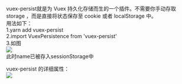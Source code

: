 vuex-persist就是为 Vuex 持久化存储而生的一个插件。不需要你手动存取 storage ，而是直接将状态保存至 cookie 或者 localStorage 中。  
用法如下：  
1.yarn add vuex-persist  
2.import VuexPersistence from 'vuex-persist'  
3.如图  
![](https://i.imgur.com/ut9AlR5.png)  
此时name已被存入sessionStorage中  

vuex-persist 的详细属性：  
![](https://i.imgur.com/nnDpIaE.png)